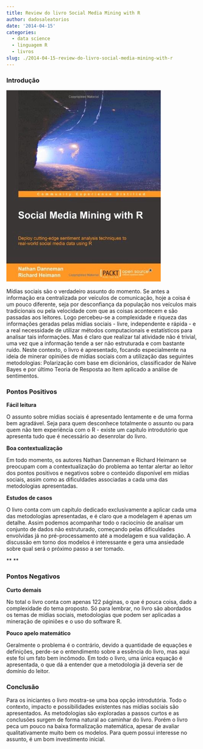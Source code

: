 ```yaml
---
title: Review do livro Social Media Mining with R
author: dadosaleatorios
date: '2014-04-15'
categories:
  - data science
  - linguagem R
  - livros
slug: ./2014-04-15-review-do-livro-social-media-mining-with-r
---
```


### Introdução

![](./imagem-01.png)

Mídias sociais são o verdadeiro assunto do momento. Se antes a informação era centralizada por veículos de comunicação, hoje a coisa é um pouco diferente, seja por desconfiança da população nos veículos mais tradicionais ou pela velocidade com que as coisas acontecem e são passadas aos leitores. Logo percebeu-se a complexidade e riqueza das informações geradas pelas mídias sociais - livre, independente e rápida - e a real necessidade de utilizar métodos computacionais e estatísticos para analisar tais informações. Mas é claro que realizar tal atividade não é trivial, uma vez que a informação tende a ser não estruturada e com bastante ruído. Neste contexto, o livro é apresentado, focando especialmente na ideia de minerar opiniões de mídias sociais com a utilização das seguintes metodologias: Polarização com base em dicionários, classificador de Naive Bayes e por último Teoria de Resposta ao Item aplicado a análise de sentimentos.

### Pontos Positivos

**Fácil leitura**

O assunto sobre mídias sociais é apresentado lentamente e de uma forma bem agradável. Seja para quem desconhece totalmente o assunto ou para quem não tem experiência com o R - existe um capítulo introdutório que apresenta tudo que é necessário ao desenrolar do livro.

**Boa contextualização**

Em todo momento, os autores Nathan Danneman e Richard Heimann se preocupam com a contextualização do problema ao tentar alertar ao leitor dos pontos positivos e negativos sobre o conteúdo disponível em mídias sociais, assim como as dificuldades associadas a cada uma das metodologias apresentadas.

**Estudos de casos**

O livro conta com um capítulo dedicado exclusivamente a aplicar cada uma das metodologias apresentadas, e é claro que a modelagem é apenas um detalhe. Assim podemos acompanhar todo o raciocínio de analisar um conjunto de dados não estruturado, começando pelas dificuldades envolvidas já no pré-processamento até a modelagem e sua validação. A discussão em torno dos modelos é interessante e gera uma ansiedade sobre qual será o próximo passo a ser tomado.

**
**

### Pontos Negativos

**Curto demais**

No total o livro conta com apenas 122 páginas, o que é pouca coisa, dado a complexidade do tema proposto. Só para lembrar, no livro são abordados os temas de mídias sociais, metodologias que podem ser aplicadas a mineração de opiniões e  o uso do software R.

**Pouco apelo matemático**

Geralmente o problema é o contrário, devido a quantidade de equações e definições, perde-se o entendimento sobre a essência do livro, mas aqui este foi um fato bem incômodo. Em todo o livro, uma única equação é apresentada, o que dá a entender que a metodologia já deveria ser de domínio do leitor.

### Conclusão

Para os iniciantes o livro mostra-se uma boa opção introdutória. Todo o contexto, impacto e possibilidades existentes nas mídias sociais são apresentados. As metodologias são exploradas a passos curtos e as conclusões surgem de forma natural ao caminhar do livro. Porém o livro peca um pouco na baixa formalização matemática, apesar de avaliar qualitativamente muito bem os modelos. Para quem possui interesse no assunto, é um bom investimento inicial.
